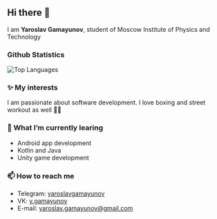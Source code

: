 ## Hi there 👋
I am **Yaroslav Gamayunov**, student of Moscow Institute of Physics and Technology

### Github Statistics

![Top Languages](https://github-readme-stats.vercel.app/api/top-langs/?username=YaroslavGamayunov&layout=compact&langs_count=10&hide=html,css,dockerfile,cmake)

### ✨ My interests 
I am passionate about software development. I love boxing and street workout as well 🥊💪

### 🌱 What I’m currently learing
* Android app development
* Kotlin and Java
* Unity game development

### 📫 How to reach me
* Telegram: [yaroslavgamayunov](https://telegram.me/yaroslavgamayunov)
* VK: [y.gamayunov](https://vk.com/y.gamayunov)
* E-mail: yaroslav.gamayunov@gmail.com

<!--
**YaroslavGamayunov/YaroslavGamayunov** is a ✨ _special_ ✨ repository because its `README.md` (this file) appears on your GitHub profile.

Here are some ideas to get you started:

- 🔭 I’m currently working on ...
- 🌱 I’m currently learning ...
- 👯 I’m looking to collaborate on ...
- 🤔 I’m looking for help with ...
- 💬 Ask me about ...
- 📫 How to reach me: ...
- 😄 Pronouns: ...
- ⚡ Fun fact: ...
-->
